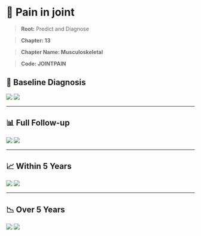 # 🧬 Pain in joint
    
> **Root:** Predict and Diagnose

> **Chapter: 13**

> **Chapter Name: Musculoskeletal**

> **Code: JOINTPAIN**

## 🧪 Baseline Diagnosis

<img src="/Predict/Figures/Baseline/IMP/JOINTPAIN.png" />

<CsvTableIMP src="/Predict/Data/Baseline/IMP/IMP_JOINTPAIN.csv" label="🔍 View full results" />

<img src="/Predict/Figures/Baseline/ROC/JOINTPAIN.png" />

<CsvTableROC src="/Predict/Data/Baseline/EVA/JOINTPAIN.csv" label="🔍 View full results" />

---

## 📊 Full Follow-up

<img src="/Predict/Figures/ALL/IMP/JOINTPAIN.png" />

<CsvTableIMP src="/Predict/Data/ALL/IMP/IMP_JOINTPAIN.csv" label="🔍 View full results" />

<img src="/Predict/Figures/ALL/ROC/JOINTPAIN.png" />

<CsvTableROC src="/Predict/Data/ALL/EVA/JOINTPAIN.csv" label="🔍 View full results" />

---

## 📈 Within 5 Years

<img src="/Predict/Figures/FYears/IMP/JOINTPAIN.png" />

<CsvTableIMP src="/Predict/Data/FYears/IMP/IMP_JOINTPAIN.csv" label="🔍 View full results" />

<img src="/Predict/Figures/FYears/ROC/JOINTPAIN.png" />

<CsvTableROC src="/Predict/Data/FYears/EVA/JOINTPAIN.csv" label="🔍 View full results" />

---

## 📉 Over 5 Years

<img src="/Predict/Figures/OverFYears/IMP/JOINTPAIN.png" />

<CsvTableIMP src="/Predict/Data/OverFYears/IMP/IMP_JOINTPAIN.csv" label="🔍 View full results" />

<img src="/Predict/Figures/OverFYears/ROC/JOINTPAIN.png" />

<CsvTableROC src="/Predict/Data/OverFYears/EVA/JOINTPAIN.csv" label="🔍 View full results" />

